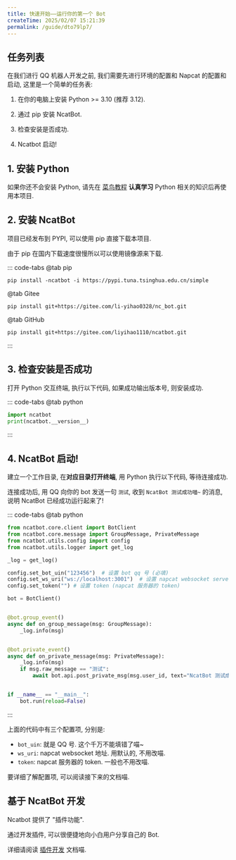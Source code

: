 ```yaml
---
title: 快速开始——运行你的第一个 Bot
createTime: 2025/02/07 15:21:39
permalink: /guide/dto79lp7/
---
```


## 任务列表

在我们进行 QQ 机器人开发之前, 我们需要先进行环境的配置和 Napcat 的配置和启动, 这里是一个简单的任务表:

1. 在你的电脑上安装 Python >= 3.10 (推荐 3.12).

2. 通过 pip 安装 NcatBot.

3. 检查安装是否成功.

4. Ncatbot 启动!

## 1. 安装 Python

如果你还不会安装 Python, 请先在 [菜鸟教程](https://www.runoob.com/python/python-tutorial.html) **认真学习** Python 相关的知识后再使用本项目.

## 2. 安装 NcatBot

项目已经发布到 PYPI, 可以使用 pip 直接下载本项目.

由于 pip 在国内下载速度很慢所以可以使用镜像源来下载.

::: code-tabs
@tab pip
```shell
pip install -ncatbot -i https://pypi.tuna.tsinghua.edu.cn/simple
```

@tab Gitee
```shell
pip install git+https://gitee.com/li-yihao0328/nc_bot.git
```

@tab GitHub
```shell
pip install git+https://gitee.com/liyihao1110/ncatbot.git
```
:::

## 3. 检查安装是否成功

打开 Python 交互终端, 执行以下代码, 如果成功输出版本号, 则安装成功.

::: code-tabs
@tab python
```python
import ncatbot
print(ncatbot.__version__)
```
:::

## 4. NcatBot 启动!

建立一个工作目录, 在**对应目录打开终端**, 用 Python 执行以下代码, 等待连接成功. 

连接成功后, 用 QQ 向你的 bot 发送一句 `测试`, 收到 `NcatBot 测试成功喵~` 的消息, 说明 NcatBot 已经成功运行起来了!

::: code-tabs
@tab python
```python
from ncatbot.core.client import BotClient
from ncatbot.core.message import GroupMessage, PrivateMessage
from ncatbot.utils.config import config
from ncatbot.utils.logger import get_log

_log = get_log()

config.set_bot_uin("123456")  # 设置 bot qq 号 (必填)
config.set_ws_uri("ws://localhost:3001")  # 设置 napcat websocket server 地址
config.set_token("") # 设置 token (napcat 服务器的 token)

bot = BotClient()


@bot.group_event()
async def on_group_message(msg: GroupMessage):
    _log.info(msg)


@bot.private_event()
async def on_private_message(msg: PrivateMessage):
    _log.info(msg)
    if msg.raw_message == "测试":
        await bot.api.post_private_msg(msg.user_id, text="NcatBot 测试成功喵~")


if __name__ == "__main__":
    bot.run(reload=False)


```
:::

上面的代码中有三个配置项, 分别是:
  - `bot_uin`: 就是 QQ 号. 这个千万不能填错了喵~
  - `ws_uri`: napcat websocket 地址. 用默认的, 不用改喵.
  - `token`: napcat 服务器的 token. 一般也不用改喵.

要详细了解配置项, 可以阅读接下来的文档喵.

## 基于 NcatBot 开发

Ncatbot 提供了 "插件功能". 

通过开发插件, 可以很便捷地向小白用户分享自己的 Bot.

详细请阅读 [插件开发](../6.%20开发%20NcatBot%20插件/1.%20了解%20NcatBot%20插件.md) 文档喵.





